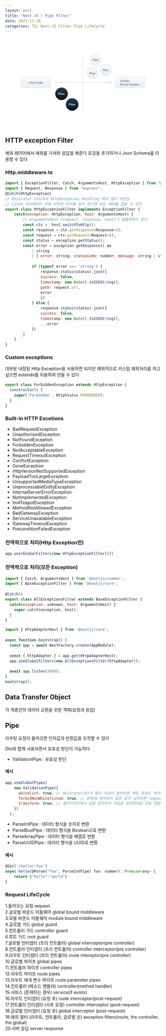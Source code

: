 ```yaml
---
layout: post
title: "Nest.JS | Pipe Filter"
date: 2021-11-28
categories: TIL Nest.JS Filter Pipe LifeCycle
---
```


![](https://raw.githubusercontent.com/Action2theFuture/Action2theFuture.github.io/main/_posts/Images/Filter.png)

## HTTP exception Filter
예외 레이어에서 예외를 가져와 응답을 해준다
로깅을 추가하거나 Json Schema를 이용할 수 있다

### Http.middleware.ts
```JavaScript
import { ExceptionFilter, Catch, ArgumentsHost, HttpException } from "@nestjs/common";
import { Request, Response } from "express";
@Catch(HttpException)
// Decorator Catch로 HttpException Handling 예외 필터 바인딩
// Catch 데코레이터 안에 아무런 인수를 넣지 않으면 모든 예외를 잡을 수 있다
export class HttpExceptionFilter implements ExceptionFilter {
    catch(exception: HttpException, host: ArgumentsHost) {
        // ArgumentsHost [request, response, next]가 캡슐화되어 있다
        const ctx =  host.switchToHttp();
        const response = ctx.getResponse<Response>();
        const request = ctx.getRequest<Request>();
        const status = exception.getStatus();
        const error = exception.getResponse() as
            | string
            | { error: string; statusCode: number; message: string | string[] };

            if (typeof error === 'string') {
                response.status(status).json({
                success: false,
                timestamp: new Date().toISOString(),
                path: request.url,
                error
                })
            } else {
                response.status(status).json({
                success: false,
                timestamp: new Date().toISOString(),
                ...error
            })
        }
    }
}
```

### Custom exceptions
대부분 내장된 Http Exception을 사용하면 되지만 예외적으로 커스텀 예외처리를 하고 싶으면 extends를 이용하여 만들 수 있다
```JavaScript
export class ForbiddenException extends HttpException {
  constructor() {
    super('Forbidden', HttpStatus.FORBIDDEN);
  }
}
```

### Built-in HTTP Excetions
- BadRequestException
- UnauthorizedException
- NotFoundException
- ForbiddenException
- NotAcceptableException
- RequestTimeoutException
- ConflictException
- GoneException
- HttpVersionNotSupportedException
- PayloadTooLargeException
- UnsupportedMediaTypeException
- UnprocessableEntityException
- InternalServerErrorException
- NotImplementedException
- ImATeapotException
- MethodNotAllowedException
- BadGatewayException
- ServiceUnavailableException
- GatewayTimeoutException
- PreconditionFailedException

### 전역적으로 처리(Http Exception만)
```JavaScript
app.userGlobalFilters(new HttpExceptionFilter())l
```

### 전역적으로 처리(모든 Exception)
```JavaScript
import { Catch, ArgumentsHost } from '@nestjs/common';
import { BaseExceptionFilter } from '@nestjs/core';

@Catch()
export class AllExceptionsFilter extends BaseExceptionFilter {
  catch(exception: unknown, host: ArgumentsHost) {
    super.catch(exception, host);
  }
}
```

```JavaScript
import { HttpAdapterHost } from '@nestjs/core';

async function bootstrap() {
  const app = await NestFactory.create(AppModule);

  const { httpAdapter } = app.get(HttpAdapterHost);
  app.useGlobalFilters(new AllExceptionsFilter(httpAdapter));

  await app.listen(3000);
}
bootstrap();
```

## Data Transfer Object
각 계층간의 데이터 교환을 위한 객체(요청과 응답)  

## Pipe
라우팅 요청이 들어오면 인자값과 반환값을 조작할 수 있다

Dto와 함께 사용되면서 유효성 판단이 가능하다

- ValidationPipe : 유효성 판단

#### 예시
```JavaScript
app.useGlobalPipes(
    new ValidationPipe({
      whitelist: true, // decorator(@)가 없는 속성이 들어오면 해당 속성은 제거하고 받아들입니다.
      forbidNonWhitelisted: true, // DTO에 정의되지 않은 값이 넘어오면 request 자체를 막습니다.
      transform: true, // 클라이언트에서 값을 받자마자 타입을 정의한대로 자동 형변환을 합니다.
    })
  );
```
- ParseIntPipe : 데이터 형식을 숫자로 변환
- ParseBoolPipe : 데이터 형식을 Boolean으로 변환
- ParseArrayPipe : 데이터 형식을 배열로 변환
- ParseUUIDPipe : 데이터 형식을 UUID로 변환

#### 예시
```JavaScript
@Get('/hello/:foo')
async hello(@Param("foo", ParseIntPipe) foo: number): Promise<any> {
    return {"hello":"world"}
}
```

### Request LifeCycle

1.들어오는 요청 request  
2.글로벌 바운드 미들웨어 global bound middleware  
3.모듈 바운드 미들웨어 module bound middleware    
4.글로벌 가드 global guard  
5.컨트롤러 가드 controller guard  
6.루트 가드 root guard  
7.글로벌 인터셉터 (프리 컨트롤러) global interceptor(pre controller)  
8.컨트롤러 인터셉터 (프리 컨트롤러) controller interceptor(pre controller)  
9.라우트 인터셉터 (프리 컨트롤러) route intereptor(pre controller)  
10.글로벌 파이프 global pipes  
11.컨트롤러 파이프 controller pipes  
12.라우트 파이프 route pipes   
13.라우트 매개 변수 파이프 route parameter pipes  
14.컨트롤러 (메소드 핸들러) controller(method handler)  
15.서비스 (존재하는 경우) service(if exists)  
16.라우트 인터셉터 (요청 후) route interceptor(post-request)  
17.컨트롤러 인터셉터 (사후 요청) controller interceptor (post-request)  
18.글로벌 인터셉터 (요청 후) global interceptor (post-request)  
19.예외 필터 (라우트, 컨트롤러, 글로벌 순) exception filters(route, the controller, the global)  
20.서버 응답 server response  